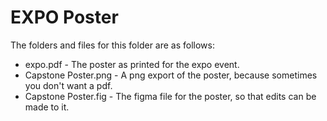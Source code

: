 # EXPO Poster

The folders and files for this folder are as follows:

- expo.pdf - The poster as printed for the expo event.
- Capstone Poster.png - A png export of the poster, because sometimes you don't want a pdf.
- Capstone Poster.fig - The figma file for the poster, so that edits can be made to it.
